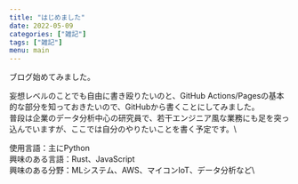 ```yaml
---
title: "はじめました"
date: 2022-05-09
categories: ["雑記"]
tags: ["雑記"]
menu: main
---
```


ブログ始めてみました。

妄想レベルのことでも自由に書き殴りたいのと、GitHub Actions/Pagesの基本的な部分を知っておきたいので、GitHubから書くことにしてみました。\
普段は企業のデータ分析中心の研究員で、若干エンジニア風な業務にも足を突っ込んでいますが、ここでは自分のやりたいことを書く予定です。\


使用言語：主にPython\
興味のある言語：Rust、JavaScript\
興味のある分野：MLシステム、AWS、マイコンIoT、データ分析など\

